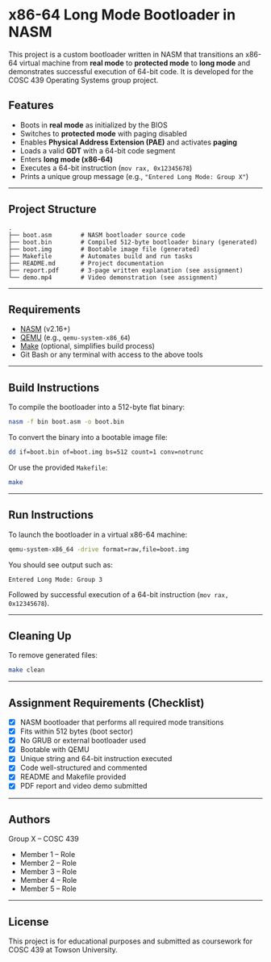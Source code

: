 # x86-64 Long Mode Bootloader in NASM

This project is a custom bootloader written in NASM that transitions an x86-64 virtual machine from **real mode** to **protected mode** to **long mode** and demonstrates successful execution of 64-bit code. It is developed for the COSC 439 Operating Systems group project.

## Features

- Boots in **real mode** as initialized by the BIOS  
- Switches to **protected mode** with paging disabled  
- Enables **Physical Address Extension (PAE)** and activates **paging**  
- Loads a valid **GDT** with a 64-bit code segment  
- Enters **long mode (x86-64)**  
- Executes a 64-bit instruction (`mov rax, 0x12345678`)  
- Prints a unique group message (e.g., `"Entered Long Mode: Group X"`)

---

## Project Structure

```
.
├── boot.asm        # NASM bootloader source code
├── boot.bin        # Compiled 512-byte bootloader binary (generated)
├── boot.img        # Bootable image file (generated)
├── Makefile        # Automates build and run tasks
├── README.md       # Project documentation
├── report.pdf      # 3-page written explanation (see assignment)
└── demo.mp4        # Video demonstration (see assignment)
```

---

## Requirements

- [NASM](https://www.nasm.us/) (v2.16+)
- [QEMU](https://www.qemu.org/) (e.g., `qemu-system-x86_64`)
- [Make](https://www.gnu.org/software/make/) (optional, simplifies build process)
- Git Bash or any terminal with access to the above tools

---

## Build Instructions

To compile the bootloader into a 512-byte flat binary:

```bash
nasm -f bin boot.asm -o boot.bin
```

To convert the binary into a bootable image file:

```bash
dd if=boot.bin of=boot.img bs=512 count=1 conv=notrunc
```

Or use the provided `Makefile`:

```bash
make
```

---

## Run Instructions

To launch the bootloader in a virtual x86-64 machine:

```bash
qemu-system-x86_64 -drive format=raw,file=boot.img
```

You should see output such as:

```
Entered Long Mode: Group 3
```

Followed by successful execution of a 64-bit instruction (`mov rax, 0x12345678`).

---

## Cleaning Up

To remove generated files:

```bash
make clean
```

---

## Assignment Requirements (Checklist)

- [x] NASM bootloader that performs all required mode transitions  
- [x] Fits within 512 bytes (boot sector)  
- [x] No GRUB or external bootloader used  
- [x] Bootable with QEMU  
- [x] Unique string and 64-bit instruction executed  
- [x] Code well-structured and commented  
- [x] README and Makefile provided  
- [x] PDF report and video demo submitted  

---

## Authors

Group X – COSC 439  
- Member 1 – Role  
- Member 2 – Role  
- Member 3 – Role  
- Member 4 – Role  
- Member 5 – Role  

---

## License

This project is for educational purposes and submitted as coursework for COSC 439 at Towson University.
